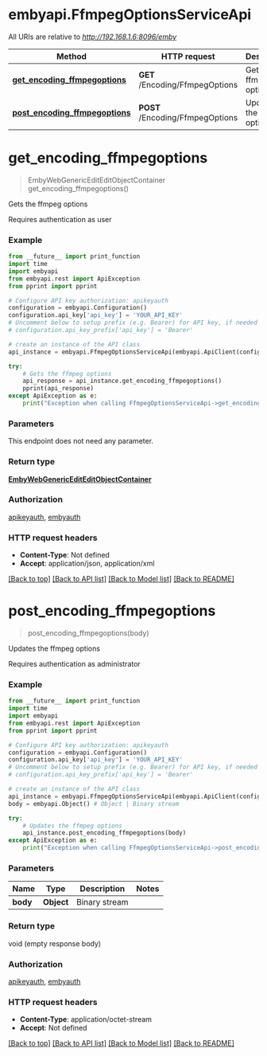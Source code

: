 # embyapi.FfmpegOptionsServiceApi

All URIs are relative to *http://192.168.1.6:8096/emby*

Method | HTTP request | Description
------------- | ------------- | -------------
[**get_encoding_ffmpegoptions**](FfmpegOptionsServiceApi.md#get_encoding_ffmpegoptions) | **GET** /Encoding/FfmpegOptions | Gets the ffmpeg options
[**post_encoding_ffmpegoptions**](FfmpegOptionsServiceApi.md#post_encoding_ffmpegoptions) | **POST** /Encoding/FfmpegOptions | Updates the ffmpeg options

# **get_encoding_ffmpegoptions**
> EmbyWebGenericEditEditObjectContainer get_encoding_ffmpegoptions()

Gets the ffmpeg options

Requires authentication as user

### Example
```python
from __future__ import print_function
import time
import embyapi
from embyapi.rest import ApiException
from pprint import pprint

# Configure API key authorization: apikeyauth
configuration = embyapi.Configuration()
configuration.api_key['api_key'] = 'YOUR_API_KEY'
# Uncomment below to setup prefix (e.g. Bearer) for API key, if needed
# configuration.api_key_prefix['api_key'] = 'Bearer'

# create an instance of the API class
api_instance = embyapi.FfmpegOptionsServiceApi(embyapi.ApiClient(configuration))

try:
    # Gets the ffmpeg options
    api_response = api_instance.get_encoding_ffmpegoptions()
    pprint(api_response)
except ApiException as e:
    print("Exception when calling FfmpegOptionsServiceApi->get_encoding_ffmpegoptions: %s\n" % e)
```

### Parameters
This endpoint does not need any parameter.

### Return type

[**EmbyWebGenericEditEditObjectContainer**](EmbyWebGenericEditEditObjectContainer.md)

### Authorization

[apikeyauth](../README.md#apikeyauth), [embyauth](../README.md#embyauth)

### HTTP request headers

 - **Content-Type**: Not defined
 - **Accept**: application/json, application/xml

[[Back to top]](#) [[Back to API list]](../README.md#documentation-for-api-endpoints) [[Back to Model list]](../README.md#documentation-for-models) [[Back to README]](../README.md)

# **post_encoding_ffmpegoptions**
> post_encoding_ffmpegoptions(body)

Updates the ffmpeg options

Requires authentication as administrator

### Example
```python
from __future__ import print_function
import time
import embyapi
from embyapi.rest import ApiException
from pprint import pprint

# Configure API key authorization: apikeyauth
configuration = embyapi.Configuration()
configuration.api_key['api_key'] = 'YOUR_API_KEY'
# Uncomment below to setup prefix (e.g. Bearer) for API key, if needed
# configuration.api_key_prefix['api_key'] = 'Bearer'

# create an instance of the API class
api_instance = embyapi.FfmpegOptionsServiceApi(embyapi.ApiClient(configuration))
body = embyapi.Object() # Object | Binary stream

try:
    # Updates the ffmpeg options
    api_instance.post_encoding_ffmpegoptions(body)
except ApiException as e:
    print("Exception when calling FfmpegOptionsServiceApi->post_encoding_ffmpegoptions: %s\n" % e)
```

### Parameters

Name | Type | Description  | Notes
------------- | ------------- | ------------- | -------------
 **body** | **Object**| Binary stream | 

### Return type

void (empty response body)

### Authorization

[apikeyauth](../README.md#apikeyauth), [embyauth](../README.md#embyauth)

### HTTP request headers

 - **Content-Type**: application/octet-stream
 - **Accept**: Not defined

[[Back to top]](#) [[Back to API list]](../README.md#documentation-for-api-endpoints) [[Back to Model list]](../README.md#documentation-for-models) [[Back to README]](../README.md)


